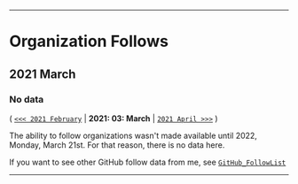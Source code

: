 
***

# Organization Follows

## 2021 March

### No data

( [`<<< 2021 February`](/Follows/2021/02_February/) | **2021: 03: March** | [`2021 April >>>`](/Follows/2021/04_April/) )

The ability to follow organizations wasn't made available until 2022, Monday, March 21st. For that reason, there is no data here.

If you want to see other GitHub follow data from me, see [`GitHub_FollowList`](https://github.com/seanpm2001/GitHub_FollowList/)

***
